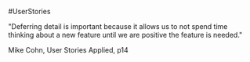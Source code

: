 #UserStories

"Deferring detail is important because it allows us to not spend time thinking about a new feature until we are positive the feature is needed."

Mike Cohn, User Stories Applied, p14